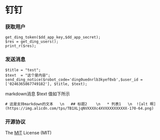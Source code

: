 # 钉钉

### 获取用户

~~~
get_ding_token($dd_app_key,$dd_app_secret); 
$res = get_ding_users();
print_r($res); 
~~~

### 发送消息

~~~
$title = "test";
$text  = "这个是内容";
send_ding_notice($robot_code='ding0uednrlb3kyef0xb',$user_id = ['0246365867749182'], $title, $text);
~~~

markdown消息  $text 值如下所示
~~~
# 这是支持markdown的文本   \n   ## 标题2    \n   * 列表1   \n  ![alt 啊](https://img.alicdn.com/tps/TB1XLjqNVXXXXc4XVXXXXXXXXXX-170-64.png)
~~~



### 开源协议 

The [MIT](LICENSE) License (MIT)
